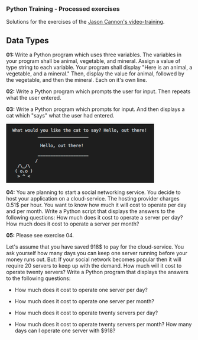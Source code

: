 ### Python Training - Processed exercises

Solutions for the exercises of the [Jason Cannon's video-training](https://www.linuxtrainingacademy.com/linux-video-training/).

## Data Types

**01:** Write a Python program which uses three variables. The variables in your program shall be animal, vegetable, and mineral. Assign a value of type string to each variable. Your program shall display "Here is an animal, a vegetable, and a mineral." Then, display the value for animal, followed by the vegetable, and then the mineral. Each on it's own line.

**02:** Write a Python program which prompts the user for input. Then repeats what the user entered.

**03:** Write a Python program which prompts for input. And then displays a cat which "says" what the user had entered.

<img src="./images/hello.png" alt="hello" width="400" />

**04:** You are planning to start a social networking service. You decide to host your application on a cloud-service. The hosting provider charges 0.51$ per hour. You want to know how much it will cost to operate per day and per month.
Write a Python script that displays the answers to the following questions: How much does it cost to operate a server per day?
How much does it cost to operate a server per month?

**05:** Please see exercise 04.

Let's assume that you have saved 918$ to pay for the cloud-service. You ask yourself how many days you can keep one server running before your money runs out. But: If your social network becomes popular then it will require 20 servers to keep up with the demand. How much will it cost to operate twenty servers?
Write a Python program that displays the answers to the following questions:

- How much does it cost to operate one server per day?

- How much does it cost to operate one server per month?

- How much does it cost to operate twenty servers per day?

- How much does it cost to operate twenty servers per month? How many days can I operate one server with $918?

